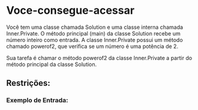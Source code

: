 # Voce-consegue-acessar

Você tem uma classe chamada Solution e uma classe interna chamada Inner.Private. O método principal (main) da classe Solution recebe um número inteiro como entrada. A classe Inner.Private possui um método chamado powerof2, que verifica se um número é uma potência de 2.

Sua tarefa é chamar o método powerof2 da classe Inner.Private a partir do método principal da classe Solution.

## Restrições:

### Exemplo de Entrada:
